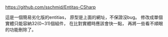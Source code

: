 https://github.com/sschmid/Entitas-CSharp

這是一個簡易劣化版的entitias，
原型是上面的網址，不保證沒bug。
修改成單個實體只能容納32(0~31)個組件，
在比對實體時應該會快一點，
再將一些看不順眼的功能刪除了。